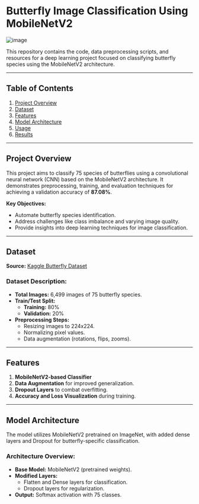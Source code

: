 # **Butterfly Image Classification Using MobileNetV2**  
![image](https://github.com/user-attachments/assets/575f8583-1203-4a51-a9b8-dd7f601bfa41)

This repository contains the code, data preprocessing scripts, and resources for a deep learning project focused on classifying butterfly species using the MobileNetV2 architecture.  

---

## **Table of Contents**  
1. [Project Overview](#project-overview)  
2. [Dataset](#dataset)  
3. [Features](#features)  
4. [Model Architecture](#model-architecture)  
6. [Usage](#usage)  
7. [Results](#results)  


---

## **Project Overview**  
This project aims to classify 75 species of butterflies using a convolutional neural network (CNN) based on the MobileNetV2 architecture. It demonstrates preprocessing, training, and evaluation techniques for achieving a validation accuracy of **87.08%**.  

**Key Objectives:**  
- Automate butterfly species identification.  
- Address challenges like class imbalance and varying image quality.  
- Provide insights into deep learning techniques for image classification.  

---

## **Dataset**  
**Source:** [Kaggle Butterfly Dataset](https://www.kaggle.com/datasets/phucthaiv02/butterfly-image-classification)  

### Dataset Description:  
- **Total Images:** 6,499 images of 75 butterfly species.  
- **Train/Test Split:**  
  - **Training:** 80%  
  - **Validation:** 20%  
- **Preprocessing Steps:**  
  - Resizing images to 224x224.  
  - Normalizing pixel values.  
  - Data augmentation (rotations, flips, zooms).  

---

## **Features**  
1. **MobileNetV2-based Classifier**  
2. **Data Augmentation** for improved generalization.  
3. **Dropout Layers** to combat overfitting.  
4. **Accuracy and Loss Visualization** during training.  

---

## **Model Architecture**  
The model utilizes MobileNetV2 pretrained on ImageNet, with added dense layers and Dropout for butterfly-specific classification.  

### Architecture Overview:  
- **Base Model:** MobileNetV2 (pretrained weights).  
- **Modified Layers:**  
  - Flatten and Dense layers for classification.  
  - Dropout layers for regularization.  
- **Output:** Softmax activation with 75 classes.  


